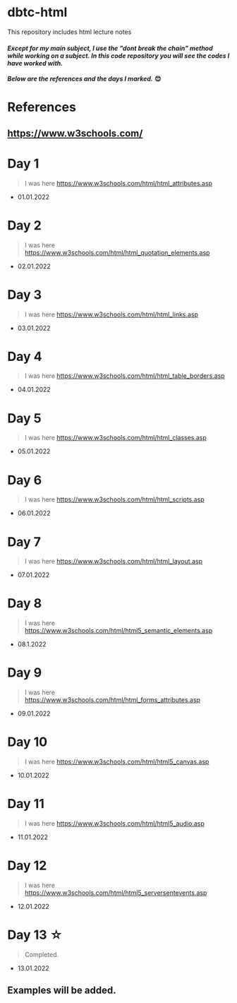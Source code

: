 
# dbtc-html
This repository includes html lecture notes

#### *Except for my main subject, I use the "dont break the chain" method while working on a subject. In this code repository you will see the codes I have worked with.*

***Below are the references and the days I marked.*** **😊**

# References
## https://www.w3schools.com/

# Day 1
> I was here https://www.w3schools.com/html/html_attributes.asp
- 01.01.2022

# Day 2
> I was here https://www.w3schools.com/html/html_quotation_elements.asp
- 02.01.2022

# Day 3
> I was here https://www.w3schools.com/html/html_links.asp
- 03.01.2022

# Day 4
> I was here https://www.w3schools.com/html/html_table_borders.asp
- 04.01.2022

# Day 5
> I was here https://www.w3schools.com/html/html_classes.asp
- 05.01.2022

# Day 6
> I was here https://www.w3schools.com/html/html_scripts.asp
- 06.01.2022

# Day 7
> I was here https://www.w3schools.com/html/html_layout.asp
- 07.01.2022

# Day 8
> I was here https://www.w3schools.com/html/html5_semantic_elements.asp
- 08.1.2022

# Day 9 
> I was here https://www.w3schools.com/html/html_forms_attributes.asp
- 09.01.2022 

# Day 10
> I was here https://www.w3schools.com/html/html5_canvas.asp
- 10.01.2022

# Day 11
> I was here https://www.w3schools.com/html/html5_audio.asp
- 11.01.2022

# Day 12
> I was here https://www.w3schools.com/html/html5_serversentevents.asp
- 12.01.2022 

# Day 13 ☆
> Completed.
- 13.01.2022

## Examples will be added.
